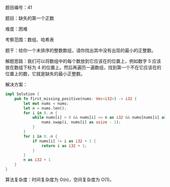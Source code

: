 题目编号：41

题目：缺失的第一个正数

难度：困难

考察范围：数组、哈希表

题干：给你一个未排序的整数数组，请你找出其中没有出现的最小的正整数。

解题思路：我们可以将数组中的每个数放到它应该在的位置上，例如数字 5 应该放在数组下标为 4 的位置上。然后再遍历一遍数组，找到第一个不在它应该在的位置上的数，它就是缺失的最小正整数。

解决方案：

```rust
impl Solution {
    pub fn first_missing_positive(nums: Vec<i32>) -> i32 {
        let mut nums = nums;
        let n = nums.len();
        for i in 0..n {
            while nums[i] > 0 && nums[i] <= n as i32 && nums[nums[i] as usize - 1] != nums[i] {
                nums.swap(i, nums[i] as usize - 1);
            }
        }
        for i in 0..n {
            if nums[i] != i as i32 + 1 {
                return i as i32 + 1;
            }
        }
        n as i32 + 1
    }
}
```

算法复杂度：时间复杂度为 O(n)，空间复杂度为 O(1)。